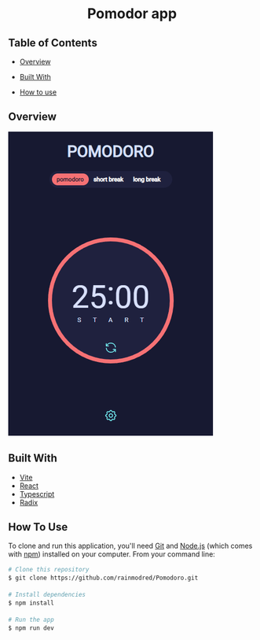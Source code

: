 <h1 align="center">Pomodor app</h1>

<!-- TABLE OF CONTENTS -->

## Table of Contents

- [Overview](#overview)

- [Built With](#built-with)

- [How to use](#how-to-use)

<!-- OVERVIEW -->

## Overview

![screenshot](./screenshots/screen.png)

## Built With

<!-- This section should list any major frameworks that you built your project using. Here are a few examples.-->

- [Vite](https://vitejs.dev/)
- [React](https://reactjs.org/)
- [Typescript](https://www.typescriptlang.org/)
- [Radix](https://www.radix-ui.com/)

## How To Use

<!-- Example: -->

To clone and run this application, you'll need [Git](https://git-scm.com) and [Node.js](https://nodejs.org/en/download/) (which comes with [npm](http://npmjs.com)) installed on your computer. From your command line:

```bash
# Clone this repository
$ git clone https://github.com/rainmodred/Pomodoro.git

# Install dependencies
$ npm install

# Run the app
$ npm run dev
```
